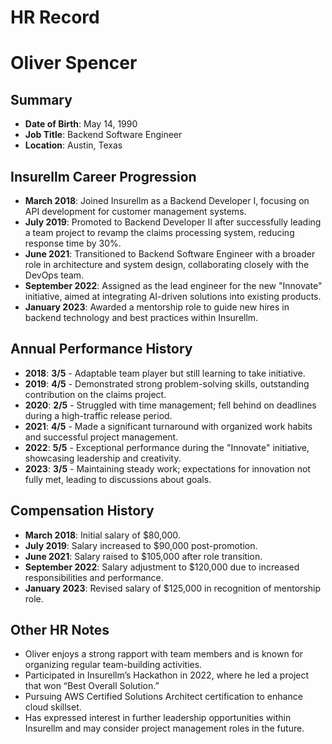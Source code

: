 # HR Record

# Oliver Spencer

## Summary

- **Date of Birth**: May 14, 1990
- **Job Title**: Backend Software Engineer
- **Location**: Austin, Texas

## Insurellm Career Progression

- **March 2018**: Joined Insurellm as a Backend Developer I, focusing on API development for customer management systems.
- **July 2019**: Promoted to Backend Developer II after successfully leading a team project to revamp the claims processing system, reducing response time by 30%.
- **June 2021**: Transitioned to Backend Software Engineer with a broader role in architecture and system design, collaborating closely with the DevOps team.
- **September 2022**: Assigned as the lead engineer for the new "Innovate" initiative, aimed at integrating AI-driven solutions into existing products.
- **January 2023**: Awarded a mentorship role to guide new hires in backend technology and best practices within Insurellm.

## Annual Performance History

- **2018**: **3/5** - Adaptable team player but still learning to take initiative.
- **2019**: **4/5** - Demonstrated strong problem-solving skills, outstanding contribution on the claims project.
- **2020**: **2/5** - Struggled with time management; fell behind on deadlines during a high-traffic release period.
- **2021**: **4/5** - Made a significant turnaround with organized work habits and successful project management.
- **2022**: **5/5** - Exceptional performance during the "Innovate" initiative, showcasing leadership and creativity.
- **2023**: **3/5** - Maintaining steady work; expectations for innovation not fully met, leading to discussions about goals.

## Compensation History

- **March 2018**: Initial salary of $80,000.
- **July 2019**: Salary increased to $90,000 post-promotion.
- **June 2021**: Salary raised to $105,000 after role transition.
- **September 2022**: Salary adjustment to $120,000 due to increased responsibilities and performance.
- **January 2023**: Revised salary of $125,000 in recognition of mentorship role.

## Other HR Notes

- Oliver enjoys a strong rapport with team members and is known for organizing regular team-building activities.
- Participated in Insurellm’s Hackathon in 2022, where he led a project that won “Best Overall Solution.”
- Pursuing AWS Certified Solutions Architect certification to enhance cloud skillset.
- Has expressed interest in further leadership opportunities within Insurellm and may consider project management roles in the future.
